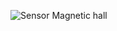 ![Sensor Magnetic hall](https://github.com/Brandon-SR/Sensores_R2/assets/132231023/08ba24c8-9cf7-4e6a-9c31-533cf89b3d6d)
